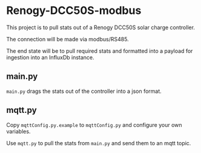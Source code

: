 # Renogy-DCC50S-modbus

This project is to pull stats out of a Renogy DCC50S solar charge controller.

The connection will be made via modbus/RS485. 

The end state will be to pull required stats and formatted into a payload for ingestion into an InfluxDb instance.

## main.py
`main.py` drags the stats out of the controller into a json format.

## mqtt.py
Copy `mqttConfig.py.example` to `mqttConfig.py` and configure your own variables.

Use `mqtt.py` to pull the stats from `main.py` and send them to an mqtt topic.
